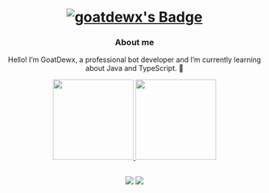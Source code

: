 <div align="center">
        <a href="#">
            <h1>
                <img src="https://img.shields.io/badge/goatdewx-%230d1117.svg?style=for-the-badge&logoColor=white" alt="goatdewx's Badge"/>
            </h1>
        </a>
        <h3>About me</h3>
        <p>
            Hello! I’m GoatDewx, a professional bot developer and I’m currently learning about Java and TypeScript. 👋
            <br/>
        </p>
</div>

<div align="center">
        <a href="#">
                <img height="160em" src="https://github-readme-stats.vercel.app/api?username=goatdewx&show_icons=true&theme=radical&include_all_commits=true&count_private=true"/>
                <img height="160em" src="https://github-readme-stats.vercel.app/api/top-langs/?username=goatdewx&layout=compact&langs_count=7&theme=radical"/>
        </a>
</div>

##

<div align="center">
    <a href="https://twitter.com/goatdewx"><img src="https://img.shields.io/badge/Twitter-1DA1F2?style=for-the-badge&logo=twitter&logoColor=white"/></a>
    <a href="https://discordapp.com/users/324963225491734530"><img src="https://img.shields.io/badge/Discord-7289DA?style=for-the-badge&logo=discord&logoColor=white"/></a>
    <br/>
</div>
